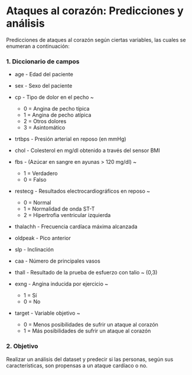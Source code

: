 # Ataques al corazón: Predicciones y análisis
Predicciones de ataques al corazón según ciertas variables, las cuales se enumeran a continuación:

### 1. Diccionario de campos
  - age - Edad del paciente

  - sex - Sexo del paciente

  - cp - Tipo de dolor en el pecho ~ 
     - 0 = Angina de pecho típica 
     - 1 = Angina de pecho atípica 
     - 2 = Otros dolores 
     - 3 = Asintomático

  - trtbps - Presión arterial en reposo (en mmHg)

  - chol - Colesterol en mg/dl obtenido a través del sensor BMI

  - fbs - (Azúcar en sangre en ayunas > 120 mg/dl) ~ 
     - 1 = Verdadero 
     - 0 = Falso

  - restecg - Resultados electrocardiográficos en reposo ~ 
     - 0 = Normal
     - 1 = Normalidad de onda ST-T
     - 2 = Hipertrofia ventricular izquierda

  - thalachh - Frecuencia cardíaca máxima alcanzada

  - oldpeak - Pico anterior

  - slp - Inclinación

  - caa - Número de principales vasos 

  - thall - Resultado de la prueba de esfuerzo con talio ~ (0,3)

  - exng - Angina inducida por ejercicio ~ 
     - 1 = Sí
     - 0 = No

  - target - Variable objetivo ~ 
     - 0 = Menos posibilidades de sufrir un ataque al corazón
     - 1 = Más posibilidades de sufrir un ataque al corazón

### 2. Objetivo
Realizar un análisis del dataset y predecir si las personas, según sus características, son propensas a un ataque cardíaco o no.
